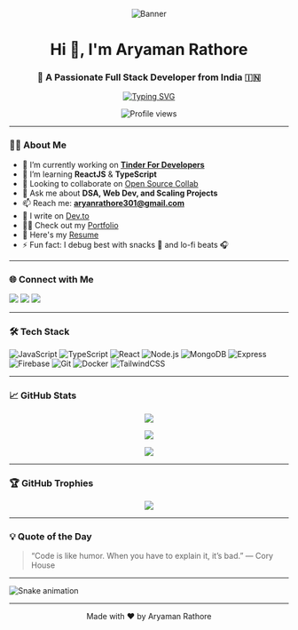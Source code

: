 <!-- Banner -->
<p align="center">
  <img src="https://github.com/AryamanRathr0re/AryamanRathr0re/assets/your-banner-placeholder.gif" alt="Banner" />
</p>

<h1 align="center">Hi 👋, I'm Aryaman Rathore</h1>
<h3 align="center">🚀 A Passionate Full Stack Developer from India 🇮🇳</h3>

<p align="center">
  <a href="https://github.com/AryamanRathr0re">
    <img src="https://readme-typing-svg.herokuapp.com?font=Fira+Code&size=22&duration=3000&pause=1000&color=F7931E&center=true&width=435&lines=Full+Stack+Developer;Open+Source+Contributor;MERN+Stack+Lover;Tech+Enthusiast+%F0%9F%9A%80" alt="Typing SVG" />
  </a>
</p>

<p align="center">
  <img src="https://komarev.com/ghpvc/?username=AryamanRathr0re&label=Profile%20views&color=0e75b6&style=flat" alt="Profile views" />
</p>

---

### 🧑‍💻 About Me

- 🔭 I’m currently working on [**Tinder For Developers**](https://github.com/aryamanrathore/tinder-for-developers)  
- 🌱 I’m learning **ReactJS** & **TypeScript**  
- 👯 Looking to collaborate on [Open Source Collab](https://github.com/aryamanrathore/open-source-collab)  
- 💬 Ask me about **DSA, Web Dev, and Scaling Projects**  
- 📫 Reach me: **aryanrathore301@gmail.com**  
- 📝 I write on [Dev.to](https://dev.to/)  
- 👨‍💻 Check out my [Portfolio](https://yourportfolio.com)  
- 📄 Here's my [Resume](https://aryamanrathore.dev/resume.pdf)  
- ⚡ Fun fact: I debug best with snacks 🍕 and lo-fi beats 🎧

---

### 🌐 Connect with Me

<p align="left">
  <a href="https://linkedin.com/in/aryamanrathore"><img src="https://img.shields.io/badge/-LinkedIn-blue?style=for-the-badge&logo=Linkedin&logoColor=white"/></a>
  <a href="mailto:aryanrathore301@gmail.com"><img src="https://img.shields.io/badge/-Gmail-D14836?style=for-the-badge&logo=gmail&logoColor=white"/></a>
  <a href="https://twitter.com/aryaman_codes"><img src="https://img.shields.io/badge/-Twitter-1DA1F2?style=for-the-badge&logo=twitter&logoColor=white"/></a>
</p>

---

### 🛠️ Tech Stack

![JavaScript](https://img.shields.io/badge/-JavaScript-black?style=flat-square&logo=javascript)
![TypeScript](https://img.shields.io/badge/-TypeScript-3178C6?style=flat-square&logo=typescript&logoColor=white)
![React](https://img.shields.io/badge/-React-black?style=flat-square&logo=react)
![Node.js](https://img.shields.io/badge/-Node.js-black?style=flat-square&logo=node.js)
![MongoDB](https://img.shields.io/badge/-MongoDB-4ea94b?style=flat-square&logo=mongodb)
![Express](https://img.shields.io/badge/-Express-black?style=flat-square&logo=express)
![Firebase](https://img.shields.io/badge/-Firebase-ffca28?style=flat-square&logo=firebase)
![Git](https://img.shields.io/badge/-Git-black?style=flat-square&logo=git)
![Docker](https://img.shields.io/badge/-Docker-2496ED?style=flat-square&logo=docker)
![TailwindCSS](https://img.shields.io/badge/-TailwindCSS-06B6D4?style=flat-square&logo=tailwind-css)

---

### 📈 GitHub Stats

<p align="center">
  <img src="https://github-readme-stats.vercel.app/api?username=AryamanRathr0re&show_icons=true&theme=tokyonight" />
</p>
<p align="center">
  <img src="https://github-readme-streak-stats.herokuapp.com/?user=AryamanRathr0re&theme=tokyonight" />
</p>
<p align="center">
  <img src="https://github-readme-stats.vercel.app/api/top-langs/?username=AryamanRathr0re&layout=compact&theme=tokyonight" />
</p>

---

### 🏆 GitHub Trophies

<p align="center">
  <img src="https://github-profile-trophy.vercel.app/?username=AryamanRathr0re&theme=onedark&no-frame=true&no-bg=true&margin-w=4" />
</p>

---

### 💡 Quote of the Day

> “Code is like humor. When you have to explain it, it’s bad.” — Cory House

---


![Snake animation](https://github-readme-stats.vercel.app/api/github-contribution-grid?username=AryamanRathr0re&theme=tokyonight&snake=true)


---

<p align="center">Made with ❤️ by Aryaman Rathore</p>
